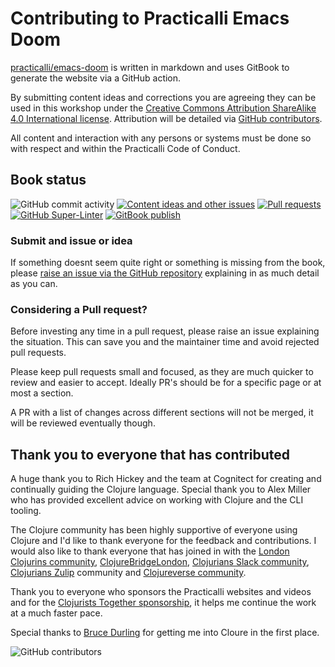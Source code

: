 # Contributing to Practicalli Emacs Doom

[practicalli/emacs-doom](https://github.com/practicalli/emacs-doom/) is written in markdown and uses GitBook to generate the website via a GitHub action.

By submitting content ideas and corrections you are agreeing they can be used in this workshop under the [Creative Commons Attribution ShareAlike 4.0 International license](https://creativecommons.org/licenses/by-sa/4.0/).  Attribution will be detailed via [GitHub contributors](https://github.com/practicalli/emacs-doom/graphs/contributors).

All content and interaction with any persons or systems must be done so with respect and within the Practicalli Code of Conduct.


## Book status
![GitHub commit activity](https://img.shields.io/github/commit-activity/m/practicalli/emacs-doom?style=for-the-badge) [![Content ideas and other issues](https://img.shields.io/github/issues/practicalli/emacs-doom?label=content%20ideas%20and%20issues&logoColor=green&style=for-the-badge)](https://github.com/practicalli/emacs-doom/issues) [![Pull requests](https://img.shields.io/github/issues-pr/practicalli/emacs-doom?style=for-the-badge)](https://github.com/practicalli/emacs-doom/pulls) [![GitHub Super-Linter](https://github.com/practicalli/emacs-doom/workflows/Lint%20Code%20Base/badge.svg)](https://github.com/marketplace/actions/super-linter) [![GitBook publish](https://github.com/practicalli/emacs-doom/actions/workflows/publish-website.yaml/badge.svg)](https://github.com/practicalli/emacs-doom/actions/workflows/publish-website.yaml)


### Submit and issue or idea

If something doesnt seem quite right or something is missing from the book, please [raise an issue via the GitHub repository](https://github.com/practicalli/emacs-doom/issues) explaining in as much detail as you can.

### Considering a Pull request?

Before investing any time in a pull request, please raise an issue explaining the situation.  This can save you and the maintainer time and avoid rejected pull requests.

Please keep pull requests small and focused, as they are much quicker to review and easier to accept.  Ideally PR's should be for a specific page or at most a section.

A PR with a list of changes across different sections will not be merged, it will be reviewed eventually though.


<!-- TODO:  Add GitHub issue templates, similar to those on practicalli/blog-content -->

## Thank you to everyone that has contributed
A huge thank you to Rich Hickey and the team at Cognitect for creating and continually guiding the Clojure language.  Special thank you to Alex Miller who has provided excellent advice on working with Clojure and the CLI tooling.

The Clojure community has been highly supportive of everyone using Clojure and I'd like to thank everyone for the feedback and contributions.  I would also like to thank everyone that has joined in with the [London Clojurins community](https://www.meetup.com/London-Clojurians/), [ClojureBridgeLondon](https://clojurebridgelondon.github.io/), [Clojurians Slack community](http://clojurians.net/), [Clojurians Zulip](https://clojurians.zulipchat.com/) community and [Clojureverse community](https://clojureverse.org/).

Thank you to everyone who sponsors the Practicalli websites and videos and for the [Clojurists Together sponsorship](https://www.clojuriststogether.org/), it helps me continue the work at a much faster pace.

Special thanks to [Bruce Durling](https://twitter.com/otfrom) for getting me into Cloure in the first place.

![GitHub contributors](https://img.shields.io/github/contributors/practicalli/emacs-doom?style=for-the-badge&label=github%20contributors)

